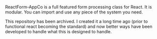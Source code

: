 ReactForm-AppCo is a full featured form processing class for React.
It is modular. You can import and use any piece of the system you need.

This repository has been archived. I created it a long time ago (prior to functional react becoming the standard) and now better ways have been developed to handle what this is designed to handle.
